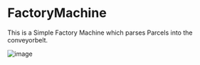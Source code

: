 # FactoryMachine 

This is a Simple Factory Machine which parses Parcels into the conveyorbelt.

![image](https://user-images.githubusercontent.com/49587910/122666070-3ae6c500-d1ff-11eb-8b51-f71540695bec.png)



